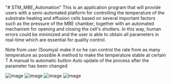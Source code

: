 "# STM_MBE_Automation" 
This is an application program that will provide users with a 
semi-automated platform for controlling the temperature of the substrate heating 
and effusion cells based on several important factors such as the pressure of the 
MBE chamber, together with an automated mechanism for opening and closing 
the cell's shutters. In this way, human errors could be minimized and the user is 
able to obtain all parameters in real-time which are essential for quality control.

Note from user (Soumya)
make it so he can control the rate from as many temperature as possible
A method to make the temperature stable at certain T
A manual to automatic button
Auto update of the process after the parameter has been changed

![image](https://user-images.githubusercontent.com/41424369/195020968-bc34524d-581b-4e4b-934f-52f3ffdbdf86.png)
![image](https://user-images.githubusercontent.com/41424369/195021007-916cc9fe-9fb6-4157-b823-ae55ed1b3e72.png)
![image](https://user-images.githubusercontent.com/41424369/195021052-5d71ef59-27cf-40d1-a79d-92d8a8b3fa71.png)
![image](https://user-images.githubusercontent.com/41424369/195021093-0fecdbdc-d56c-4d56-8117-c142501c2aa5.png)


